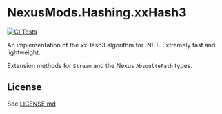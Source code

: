 # NexusMods.Hashing.xxHash3
[![CI Tests](https://github.com/Nexus-Mods/NexusMods.Hashing.xxHash3/actions/workflows/dotnet-build-and-test.yaml/badge.svg)](https://github.com/Nexus-Mods/NexusMods.Hashing.xxHash3/actions/workflows/dotnet-build-and-test.yaml)

An implementation of the xxHash3 algorithm for .NET. Extremely fast and lightweight.

Extension methods for `Stream` and the Nexus `AbsoultePath` types.



## License

See [LICENSE.md](./LICENSE.md)
